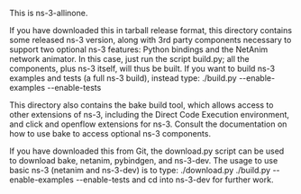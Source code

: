 This is ns-3-allinone.

If you have downloaded this in tarball release format, this directory
contains some released ns-3 version, along with 3rd party components
necessary to support two optional ns-3 features: Python
bindings and the NetAnim network animator.  In this case, just run the
script build.py; all the components, plus ns-3 itself, will thus be
built.  If you want to build ns-3 examples and tests (a full ns-3 build),
instead type:
./build.py --enable-examples --enable-tests

This directory also contains the bake build tool, which allows access to
other extensions of ns-3, including the Direct Code Execution environment,
and click and openflow extensions for ns-3.  Consult the documentation
on how to use bake to access optional ns-3 components.

If you have downloaded this from Git, the download.py script can be used to
download bake, netanim, pybindgen, and ns-3-dev.  The usage to use
basic ns-3 (netanim and ns-3-dev) is to type:
./download.py
./build.py --enable-examples --enable-tests
and cd into ns-3-dev for further work.
